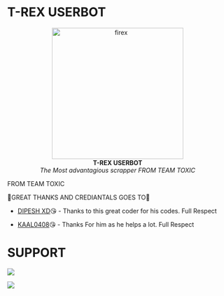  # T-REX USERBOT
<p align="center">  
   <a href="https://github.com/JPX62/T-REX-scrapper">
      <img src="https://telegra.ph/file/4fd8dcd5319be4e025022.jpg" alt="firex", height="300px",width="300px">
</a>
   <br>
   <b>T-REX USERBOT</b><br>
   <i>The Most advantagious scrapper
 FROM TEAM TOXIC</i>
</p>

FROM TEAM TOXIC

💫GREAT THANKS AND CREDIANTALS GOES TO💫
- [DIPESH XD](https://github.com/DipeshxD/DipeshxD)😘 -
Thanks to this great coder for his codes. Full Respect

- [KAAL0408](https://github.com/kaal0408/kaal0408)😘 -
Thanks For him as he helps a lot. Full Respect


# SUPPORT 

<a href="https://telegram.me/TEAM_TOXIC_1" target="_blank"><img src="https://img.shields.io/badge/Join-Channel-yellow.svg?style=for-the-badge&logo=Telegram"></a>

<a href="https://telegram.me/TEAM_TOXIC_01" target="_blank"><img src="https://img.shields.io/badge/Join-Support%20Group-red.svg?style=for-the-badge&logo=Telegram"></a>
